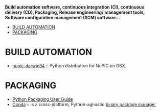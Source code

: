 **Build automation software, continuous integration (CI), continuous delivery (CD), Packaging, Release engineering/ management tools, Software configuration management (SCM) software...**

- [BUILD AUTOMATION](#build-automation)
- [PACKAGING](#packaging)


# BUILD AUTOMATION
- [nupic-darwin64](https://github.com/numenta/nupic-darwin64) :: Python distribution for NuPIC on OSX.


# PACKAGING
- [Python Packaging User Guide](https://github.com/pypa/python-packaging-user-guide)
- [Conda](https://github.com/conda/conda) :: is a cross-platform, Python-agnostic [binary package manager](http://conda.pydata.org) 




